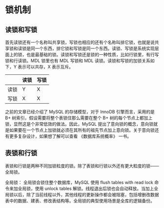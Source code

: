 # 锁机制

## 读锁和写锁

首先读锁还有一个名称叫共享锁，写锁也相应的还有个名称叫排它锁，也就是说共享锁和读锁是同一个东西，排它锁和写锁是同一个东西。读锁、写锁是系统实现层面上的锁，也是最基础的锁。读锁和写锁还是锁的一种性质，比如行锁里，有行写锁和行读锁。MDL 锁里也有 MDL 写锁和 MDL 读锁。读锁和写锁的加锁关系如下，Y 表示可以共存，X 表示互斥。

|  | 读锁 | 写锁 |
| --- | --- | --- |
| 读锁 | Y | X |
| 写锁 | X | X |

之前的文章已经介绍了 MySQL 的存储模型，对于 InnoDB 引擎而言，采用的是 B+ 树索引，假设需要将整个表锁住那么需要在整个 B+ 树的每个节点上都加上锁，显然这是个非常低效的做法。因此，MySQL 提出了意向锁的概念，意向锁就是如果要在一个节点上加锁就必须在其所有的祖先节点加上意向锁。关于意向锁还有更多复杂设计，如果想了解可以查看 《数据库系统概率》 一书。


## 表锁和行锁

表锁和行锁是两种不同加锁粒度的锁。除了表锁和行锁以外还有更大粒度的锁——全局锁。

全局锁： 全局锁会锁住整个数据库，MySQL 使用 flush tables with read lock 命令来加全局锁，使用 unlock tables 解锁。线程退出后锁也会自动释放。当加上全局锁以后，除了当前线程以外，其他线程的更新操作都会被阻塞，包括增删改数据表中的数据、建表、修改表结构等。全局锁的典型使用场景是全库的逻辑备份。

